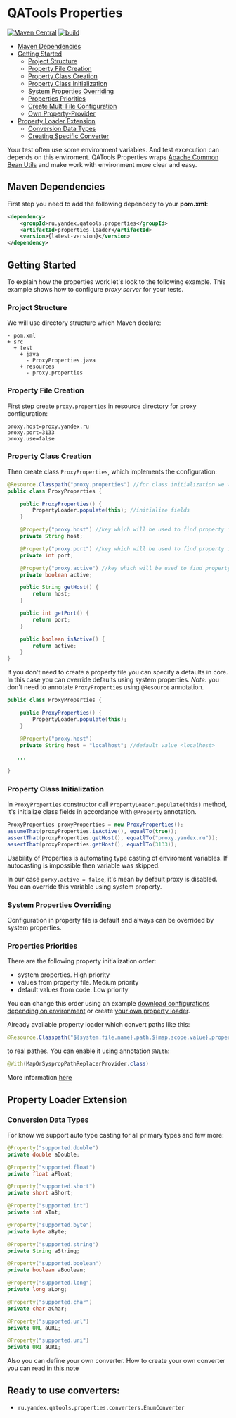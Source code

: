 # QATools Properties

[![Maven Central](https://maven-badges.herokuapp.com/maven-central/ru.yandex.qatools.properties/properties-loader/badge.svg?style=flat)](http://mvnrepository.com/artifact/ru.yandex.qatools.properties/properties-loader) [![build](https://img.shields.io/teamcity/http/teamcity.qatools.ru/s/properties_development_deploy.svg?style=flat)](http://teamcity.qatools.ru/viewType.html?buildTypeId=properties_development_deploy&guest=1)

* [Maven Dependencies](#maven-dependencies)
* [Getting Started](#getting-started)
    * [Project Structure](#project-structure)
    * [Property File Creation](#property-file-creation)
    * [Property Class Creation](#property-class-creation)
    * [Property Class Initialization](#property-class-initialization)
    * [System Properties Overriding](#system-properties-overriding)
    * [Properties Priorities](#properties-priorities)
    * [Create Multi File Configuration][create-multi-file-configuration]
    * [Own Property-Provider][creation-custom-property-provider]
* [Property Loader Extension](#property-loader-extension)
    * [Conversion Data Types](#conversion-data-types)
    * [Creating Specific Converter][creation-custom-converter]

Your test often use some environment variables. And test excecution can depends on this enviroment. QATools Properties wraps [Apache Common Bean Utils](http://commons.apache.org/proper/commons-beanutils/) and make work with environment more clear and easy.

## Maven Dependencies

First step you need to add the following dependecy to your **pom.xml**:

```xml
<dependency>
    <groupId>ru.yandex.qatools.properties</groupId>
    <artifactId>properties-loader</artifactId>
    <version>{latest-version}</version>
</dependency>
```

## Getting Started

To explain how the properties work let's look to the following example. This example shows how to configure *proxy server* for your tests.

### Project Structure

We will use directory structure which Maven declare:

```
- pom.xml
+ src
  + test
    + java
      - ProxyProperties.java
    + resources
      - proxy.properties
```

### Property File Creation

First step create `proxy.properties` in resource directory for proxy configuration:

```properties
proxy.host=proxy.yandex.ru
proxy.port=3133
proxy.use=false
```

### Property Class Creation

Then create class `ProxyProperties`, which implements the configuration:

```java
@Resource.Classpath("proxy.properties") //for class initialization we will use a file proxy.poerties
public class ProxyProperties {

    public ProxyProperties() {
        PropertyLoader.populate(this); //initialize fields
    }

    @Property("proxy.host") //key which will be used to find property in environment
    private String host;

    @Property("proxy.port") //key which will be used to find property in environment
    private int port;

    @Property("proxy.active") //key which will be used to find property in environment
    private boolean active;

    public String getHost() {
        return host;
    }

    public int getPort() {
        return port;
    }

    public boolean isActive() {
        return active;
    }
}
```

If you don't need to create a property file you can specify a defaults in core. In this case you can override defaults using system properties. *Note:* you don't need to annotate `ProxyProperties` using `@Resource` annotation. 
```java
public class ProxyProperties {

    public ProxyProperties() {
        PropertyLoader.populate(this);
    }

    @Property("proxy.host")
    private String host = "localhost"; //default value <localhost>

   ...
   
}
```

### Property Class Initialization

In `ProxyProperties` constructor call `PropertyLoader.populate(this)` method, it's initialize class fields in accordance with `@Property` annotation.

```java
ProxyProperties proxyProperties = new ProxyProperties();
assumeThat(proxyProperties.isActive(), equalTo(true));
assertThat(proxyProperties.getHost(), equatlTo("proxy.yandex.ru"));
assertThat(proxyProperties.getHost(), equatlTo(3133));
```

Usability of Properties is automating type casting of enviroment variables. If autocasting is impossible then variable was skipped. 

In our case `porxy.active = false`, it's mean by default proxy is disabled. You can override this variable using system property.

### System Properties Overriding

Configuration in property file is default and always can be overrided by system properties. 

### Properties Priorities

There are the following property initialization order:
- system properties. High priority
- values from property file. Medium priority
- default values from code. Low priority

You can change this order using an example [download configurations depending on environment][create-multi-file-configuration] or create [your own property loader][creation-custom-property-provider].

Already available  property loader which convert paths like this:
```java
@Resource.Classpath("${system.file.name}.path.${map.scope.value}.properties")
```

to real pathes. You can enable it using annotation `@With`:

```java
@With(MapOrSyspropPathReplacerProvider.class)
```

More information [here][custom-provider-test]

## Property Loader Extension

### Conversion Data Types

For know we support auto type casting for all primary types and few more:

```java
@Property("supported.double")
private double aDouble;

@Property("supported.float")
private float aFloat;

@Property("supported.short")
private short aShort;

@Property("supported.int")
private int aInt;

@Property("supported.byte")
private byte aByte;

@Property("supported.string")
private String aString;

@Property("supported.boolean")
private boolean aBoolean;

@Property("supported.long")
private long aLong;

@Property("supported.char")
private char aChar;

@Property("supported.url")
private URL aURL;

@Property("supported.uri")
private URI aURI;

```

Also you can define your own converter. How to create your own converter you can read in [this note][creation-custom-converter]

## Ready to use converters: 
- `ru.yandex.qatools.properties.converters.EnumConverter`

[custom-provider-test]: https://github.com/yandex-qatools/properties/blob/master/properties-loader/src/test/java/ru/yandex/qatools/properties/CustomPropertyProviderTest.java
[creation-custom-converter]: https://github.com/yandex-qatools/properties/blob/master/properties-loader/src/site/creation-custom-converter.ru.md
[create-multi-file-configuration]: https://github.com/yandex-qatools/properties/blob/master/properties-loader/src/site/create-multi-file-configuration.ru.md
[creation-custom-property-provider]: https://github.com/yandex-qatools/properties/blob/master/properties-loader/src/site/creation-custom-property-provider.ru.md
